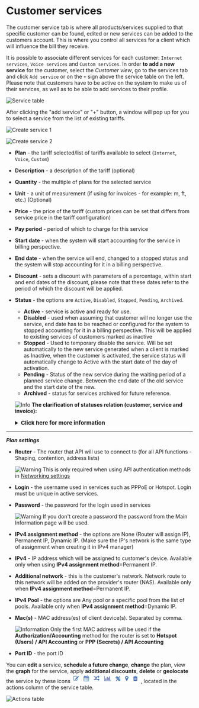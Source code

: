 Customer services
==========
The customer service tab is where all products/services supplied to that specific customer can be found, edited or new services can be added to the customers account. This is where you control all services for a client which will influence the bill they receive.

It is possible to associate different services for each customer: `Internet services`, `Voice services` and `Custom services`.
In order **to add a new service** for the customer, select the *Customer view*, go to the services tab and click `Add service` or on the `+` sign above the service table on the left. Please note that customers have to be active on the system to make us of their services, as well as to be able to add services to their profile.

![Service table](service_table.png)

After clicking the "add service" or "+" button, a window will pop up for you to select a service from the list of existing tariffs.

![Create service 1](create_service.png)

![Create service 2](create_service2.png)


* **Plan** - the tariff selected/list of tariffs available to select (`Internet`, `Voice`, `Custom`)
* **Description** - a description of the tariff (optional)
* **Quantity** - the multiple of plans for the selected service
* **Unit** - a unit of measurement (if using for invoices - for example: m, ft, etc.) (Optional)
* **Price** - the price of the tariff (custom prices can be set that differs from service price in the tariff configuration)
* **Pay period** - period of which to charge for this service
* **Start date** - when the system will start accounting for the service in billing perspective.
* **End date** - when the service will end, changed to a stopped status and the system will stop accounting for it in a billing perspective.
* **Discount** - sets a discount with parameters of a percentage, within start and end dates of the discount, please note that these dates refer to the period of which the discount will be applied.
* **Status** - the options are `Active`, `Disabled`, `Stopped`, `Pending`, `Archived`.
  * **Active** - service is active and ready for use.
  * **Disabled** - used when assuming that customer will no longer use the service,  end date has to be reached or configured for the system to stopped accounting for it in a billing perspective. This will be applied to existing services of customers marked as inactive
  * **Stopped** - Used to temporary disable the service. Will be set automatically  to the new service generated when a client is marked as Inactive, when the customer is activated, the service status will  automatically change to Active with the start date of the day of activation.
  * **Pending** - Status of the new service during the waiting period of a planned service change. Between the end date of the old service and the start date of the new.
  * **Archived** - status for services archived for future reference.

  <icon class="image-icon">![Info](information.png)</icon> **The clarification of statuses relation (customer, service and invoice):**

  <details style="font-size: 15px; margin-bottom: 5px;">
  <summary><b>Click here for more information</b></summary>
  <div markdown="1">

  1. If the customer has an `unpaid` invoice (e.g. an invoice was created in `Billing day` date) and the customer doesn't pay the invoice before the date of `Billing due`, the customer status will be changed to `Blocked`, but the service (e.g. Internet service) is still be active;

  2. The invoice status in period from `Billing day` to `Billing due` date is `unpaid`, from `Billing due` to `Deactivation period` and after `Deactivation period` the invoice will be considered  as `overdue`;

  3. If the customer with `Blocked` status pays the `overdue` invoice, the customer's status will be changed to `Active`;

  4. If the customer with `Blocked` status doesn't pay the invoice before the date of `Deactivation period` date, his status will be changed to `Inactive (doesn't use service)`. And after he decided to pay the invoice, the status would become `Active`;

  5. If the customer has `Inactive (doesn't use service)` status, his service (e.g. Internet service) will be `disabled` (with `Start date` = `Billing day` date and `End date` = `Deactivation period` date) and the duplicate of the previous service will be created with `Stopped` status, its `Start date` = the date of `Deactivation period`.
  And after customer decided to pay the `overdue` invoice, the status of duplicate service would become `Active`, its `Start date` would be changed to invoice payment date.

  ![](clar_img1.png)

  ![](clar_img2.png)

------------

  </div>
  </details>

***Plan settings***
* **Router** - The router that API will use to connect to (for all API functions - Shaping, contention, address lists)

  <icon class="image-icon">![Warning](warning.png)</icon> This is only required when using API authentication methods in [Networking settings](networking\routers_settings\routers_settings.md)


* **Login** - the username used in services such as PPPoE or Hotspot. Login must be unique in active services.

* **Password** - the password for the login used in services

  <icon class="image-icon">![Warning](warning.png)</icon> If you don't create a password the password from the Main Information page will be used.

* **IPv4 assignment method** - the options are None (Router will assign IP), Permanent IP, Dynamic IP. (Make sure the IP's network is the same type of assignment when creating it in IPv4 manager)

* **IPv4** - IP address which will be assigned to customer's device. Available only when using **IPv4 assignment method**=Permanent IP.

* **Additional network** - this is the customer's network. Network route to this network will be added on the provider's router (NAS). Available only when **IPv4 assignment method**=Permanent IP.

* **IPv4 Pool** - the options are Any pool or a specific pool from the list of pools. Available only when **IPv4 assignment method**=Dynamic IP.

* **Mac(s)** - MAC address(es) of client device(s). Separated by comma.

  <icon class="image-icon">![Information](information.png)</icon> Only the first MAC address will be used if the **Authorization/Accounting** method for the router is set to **Hotspot (Users) / API Accounting** or **PPP (Secrets) / API Accounting**

* **Port ID** - the port ID


You can **edit** a service, **schedule a future change**, **change** the plan, view the **graph** for the service, apply **additional discounts**, **delete** or **geolocate** the service by these icons <icon class="image-icon">![Services actions](services_actions.png)</icon>, located in the actions column of the service table.

![Actions table](actions_table.png)
